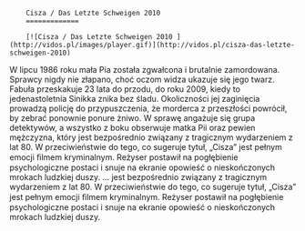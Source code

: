 
        Cisza / Das Letzte Schweigen 2010 
        =============
        
        [![Cisza / Das Letzte Schweigen 2010 ](http://vidos.pl/images/player.gif)](http://vidos.pl/cisza-das-letzte-schweigen-2010)
        
        
 W lipcu 1986 roku mała Pia została zgwałcona i brutalnie zamordowana. Sprawcy nigdy nie złapano, choć oczom widza ukazuje się jego twarz. Fabuła przeskakuje 23 lata do przodu, do roku 2009, kiedy to jedenastoletnia Sinikka znika bez śladu. Okoliczności jej zaginięcia prowadzą policję do przypuszczenia, że morderca z przeszłości powrócił, by zebrać ponownie ponure żniwo. W sprawę angażuje się grupa detektywów, a wszystko z boku obserwuje matka Pii oraz pewien mężczyzna, który jest bezpośrednio związany z tragicznym wydarzeniem z lat 80. W przeciwieństwie do tego, co sugeruje tytuł, „Cisza” jest pełnym emocji ﬁlmem kryminalnym. Reżyser postawił na pogłębienie psychologiczne postaci i snuje na ekranie opowieść o nieskończonych mrokach ludzkiej duszy.  ... jest bezpośrednio związany z tragicznym wydarzeniem z lat 80. W przeciwieństwie do tego, co sugeruje tytuł, „Cisza” jest pełnym emocji ﬁlmem kryminalnym. Reżyser postawił na pogłębienie psychologiczne postaci i snuje na ekranie opowieść o nieskończonych mrokach ludzkiej duszy.
    